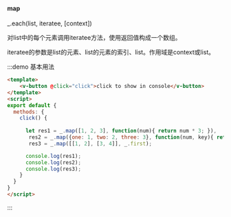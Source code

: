 #### map

_.each(list, iteratee, [context]) 

对list中的每个元素调用iteratee方法，使用返回值构成一个数组。

iteratee的参数是list的元素、list的元素的索引、list。作用域是context或list。

:::demo 基本用法
```html
<template>
    <v-button @click="click">click to show in console</v-button>
</template>
<script>
export default {
  methods: {
    click() {
      
      let res1 = _.map([1, 2, 3], function(num){ return num * 3; }),
       res2 = _.map({one: 1, two: 2, three: 3}, function(num, key){ return num * 3; }),
       res3 = _.map([[1, 2], [3, 4]], _.first);

      console.log(res1);
      console.log(res2);
      console.log(res3);
    }
  }
}
</script>
```
:::
